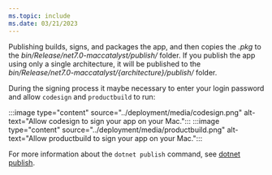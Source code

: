 ```yaml
---
ms.topic: include
ms.date: 03/21/2023
---
```


Publishing builds, signs, and packages the app, and then copies the *.pkg* to the *bin/Release/net7.0-maccatalyst/publish/* folder. If you publish the app using only a single architecture, it will be published to the *bin/Release/net7.0-maccatalyst/{architecture}/publish/* folder.

During the signing process it maybe necessary to enter your login password and allow `codesign` and `productbuild` to run:

:::image type="content" source="../deployment/media/codesign.png" alt-text="Allow codesign to sign your app on your Mac.":::
:::image type="content" source="../deployment/media/productbuild.png" alt-text="Allow productbuild to sign your app on your Mac.":::

For more information about the `dotnet publish` command, see [dotnet publish](/dotnet/core/tools/dotnet-publish).

<!-- Todo: It's possible to re-sign an existing app bundle with a different certificate to change the distribution channel -->
